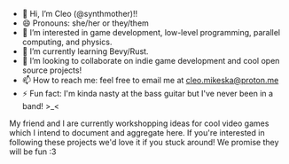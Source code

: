 - 👋 Hi, I’m Cleo (@synthmother)!!
- 😄 Pronouns: she/her or they/them
- 👀 I’m interested in game development, low-level programming, parallel computing, and physics.
- 🌱 I’m currently learning Bevy/Rust.
- 💞️ I’m looking to collaborate on indie game development and cool open source projects!
- 📫 How to reach me: feel free to email me at cleo.mikeska@proton.me
- ⚡ Fun fact: I'm kinda nasty at the bass guitar but I've never been in a band! >_<

My friend and I are currently workshopping ideas for cool video games which I intend to document and aggregate here. If you're interested in following these projects we'd love it if you stuck around! We promise they will be fun :3

<!---
synthmother/synthmother is a ✨ special ✨ repository because its `README.md` (this file) appears on your GitHub profile.
You can click the Preview link to take a look at your changes.
--->
